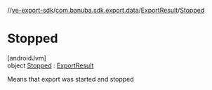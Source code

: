//[ve-export-sdk](../../../../index.md)/[com.banuba.sdk.export.data](../../index.md)/[ExportResult](../index.md)/[Stopped](index.md)

# Stopped

[androidJvm]\
object [Stopped](index.md) : [ExportResult](../index.md)

Means that export was started and stopped
